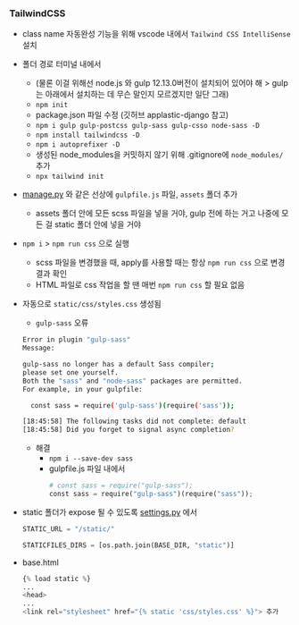 ### TailwindCSS

- class name 자동완성 기능을 위해 vscode 내에서 `Tailwind CSS IntelliSense` 설치
- 폴더 경로 터미널 내에서
    - (물론 이걸 위해선 node.js 와 gulp 12.13.0버전이 설치되어 있어야 해 > gulp는 아래에서  설치하는 데 무슨 말인지 모르겠지만 일단 그래)
    - `npm init`
    - package.json 파일 수정 (깃허브 applastic-django 참고)
    - `npm i gulp gulp-postcss gulp-sass gulp-csso node-sass -D`
    - `npm install tailwindcss -D`
    - `npm i autoprefixer -D`
    - 생성된 node_modules을 커밋하지 않기 위해 .gitignore에 `node_modules/` 추가
    - `npx tailwind init`
- [manage.py](http://manage.py) 와 같은 선상에 `gulpfile.js` 파일, `assets` 폴더 추가
    - assets 폴더 안에 모든 scss 파일을 넣을 거야, gulp 전에 하는 거고 나중에 모든 걸 static 폴더 안에 넣을 거야
- `npm i` > `npm run css` 으로 실행
    - scss 파일을 변경했을 때, apply를 사용할 때는 항상 `npm run css` 으로 변경 결과 확인
    - HTML 파일로 css 작업을 할 땐 매번 `npm run css` 할 필요 없음
- 자동으로 `static/css/styles.css` 생성됨
    - `gulp-sass` 오류 <br>
    
    ```bash
    Error in plugin "gulp-sass"
    Message:
    
    gulp-sass no longer has a default Sass compiler; 
    please set one yourself.
    Both the "sass" and "node-sass" packages are permitted.
    For example, in your gulpfile:
    
      const sass = require('gulp-sass')(require('sass'));
    
    [18:45:58] The following tasks did not complete: default
    [18:45:58] Did you forget to signal async completion?
    ```
    
    - 해결
        - `npm i --save-dev sass`
        - gulpfile.js 파일 내에서 
            ```python
            # const sass = require("gulp-sass");
            const sass = require("gulp-sass")(require("sass"));
            ```
- static 폴더가 expose 될 수 있도록 [settings.py](http://settings.py) 에서
    
    ```python
    STATIC_URL = "/static/"
    
    STATICFILES_DIRS = [os.path.join(BASE_DIR, "static")]
    ```
    
- base.html

    ```python
    {% load static %}
    ...
    <head>
    ...
    <link rel="stylesheet" href="{% static 'css/styles.css' %}"> 추가
    ```
